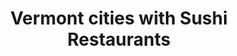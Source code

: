 ---
layout: state
title: Vermont cities with Sushi Restaurants
permalink: /vermont/
stateAbbr: VT
stateName: Vermont
place_type: Sushi Restaurant
---